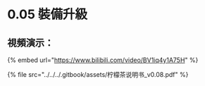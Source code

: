 # 0.05 裝備升級

## 視頻演示：

{% embed url="https://www.bilibili.com/video/BV1iq4y1A75H" %}

{% file src="../../../.gitbook/assets/柠檬茶说明书_v0.08.pdf" %}
